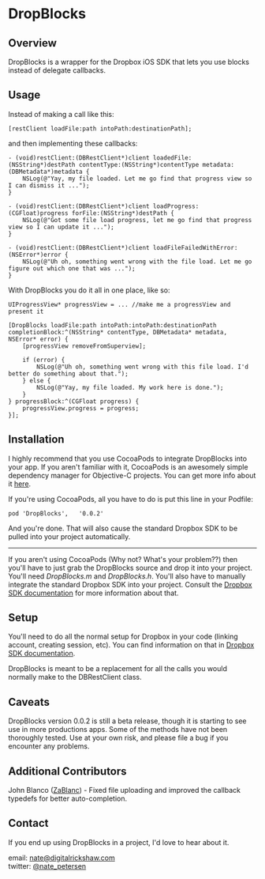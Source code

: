 DropBlocks
==========

Overview
--------

DropBlocks is a wrapper for the Dropbox iOS SDK that lets you use blocks instead of delegate callbacks.

Usage
-----

Instead of making a call like this:

	[restClient loadFile:path intoPath:destinationPath];

and then implementing these callbacks:

	- (void)restClient:(DBRestClient*)client loadedFile:(NSString*)destPath contentType:(NSString*)contentType metadata:(DBMetadata*)metadata {
		NSLog(@"Yay, my file loaded. Let me go find that progress view so I can dismiss it ...");
	}

	- (void)restClient:(DBRestClient*)client loadProgress:(CGFloat)progress forFile:(NSString*)destPath {
		NSLog(@"Got some file load progress, let me go find that progress view so I can update it ...");
	}

	- (void)restClient:(DBRestClient*)client loadFileFailedWithError:(NSError*)error {
		NSLog(@"Uh oh, something went wrong with the file load. Let me go figure out which one that was ...");
	}

With DropBlocks you do it all in one place, like so:

	UIProgressView* progressView = ... //make me a progressView and present it

	[DropBlocks loadFile:path intoPath:intoPath:destinationPath completionBlock:^(NSString* contentType, DBMetadata* metadata, NSError* error) {
		[progressView removeFromSuperview];
		
		if (error) {
			NSLog(@"Uh oh, something went wrong with this file load. I'd better do something about that.");
		} else {
			NSLog(@"Yay, my file loaded. My work here is done.");
		}
	} progressBlock:^(CGFloat progress) {
		progressView.progress = progress;
	}];

Installation
------------

I highly recommend that you use CocoaPods to integrate DropBlocks into your app. If you aren't familiar with it,
CocoaPods is an awesomely simple dependency manager for Objective-C projects. You can get more info about it [here](http://cocoapods.org).

If you're using CocoaPods, all you have to do is put this line in your Podfile:

	pod 'DropBlocks',	'0.0.2'

And you're done. That will also cause the standard Dropbox SDK to be pulled into your project automatically.

***

If you aren't using CocoaPods (Why not? What's your problem??) then you'll have to just grab the DropBlocks
source and drop it into your project. You'll need *DropBlocks.m* and *DropBlocks.h*. You'll also have to manually
integrate the standard Dropbox SDK into your project. Consult the
[Dropbox SDK documentation](https://www.dropbox.com/developers/start/setup#ios) for more information about that.

Setup
-----

You'll need to do all the normal setup for Dropbox in your code (linking account, creating session, etc).
You can find information on that in [Dropbox SDK documentation](https://www.dropbox.com/developers/start/authentication#ios).

DropBlocks is meant to be a replacement for all the calls you would normally make to the DBRestClient class.

Caveats
-------

DropBlocks version 0.0.2 is still a beta release, though it is starting to see use in more productions apps.
Some of the methods have not been thoroughly tested.
Use at your own risk, and please file a bug if you encounter any problems.

Additional Contributors
-------

John Blanco ([ZaBlanc](https://github.com/ZaBlanc)) - Fixed file uploading and improved the callback typedefs for better auto-completion.

Contact
-------

If you end up using DropBlocks in a project, I'd love to hear about it.

email: [nate@digitalrickshaw.com](mailto:nate@digitalrickshaw.com)  
twitter: [@nate_petersen](https://twitter.com/nate_petersen)
